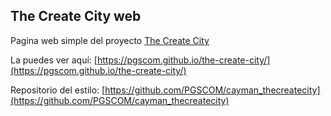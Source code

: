 ## The Create City web

Pagina web simple del proyecto [The Create City](https://github.com/PGSCOM/The-Create-City/)

La puedes ver aquí: [https://pgscom.github.io/the-create-city/](https://pgscom.github.io/the-create-city/)

Repositorio del estilo: [https://github.com/PGSCOM/cayman_thecreatecity](https://github.com/PGSCOM/cayman_thecreatecity)
